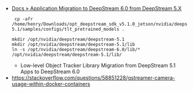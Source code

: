 
- [Docs » Application Migration to DeepStream 6.0 from DeepStream 5.X](https://docs.nvidia.com/metropolis/deepstream/6.0/dev-guide/text/DS_Application_migration.html)
    ```
     cp -afr /home/henry/Downloads/opt_deepstream_sdk_v5.1.0_jetson/nvidia/deepstream/deepstream-5.1/samples/configs/tlt_pretrained_models .

    mkdir /opt/nvidia/deepstream/deepstream-5.1
    mkdir /opt/nvidia/deepstream/deepstream-5.1/lib
    ln -s /opt/nvidia/deepstream/deepstream-6.0/lib/* /opt/nvidia/deepstream/deepstream-5.1/lib/
    ```
  - Low-level Object Tracker Library Migration from DeepStream 5.1 Apps to DeepStream 6.0
- https://stackoverflow.com/questions/58851228/gstreamer-camera-usage-within-docker-containers
